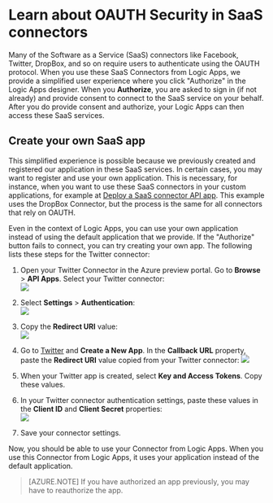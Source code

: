 <properties
	pageTitle="OAUTH Security in SaaS Connectors and API Apps | Azure"
	description="Read about OAUTH security in the Connectors and API Apps in Azure App Service; microservices architecture; saas"
	services="app-service\logic"
	documentationCenter=""
	authors="MandiOhlinger"
	manager="dwrede"
	editor="cgronlun"/>

<tags
	ms.service="app-service-logic"
	ms.workload="integration"
	ms.tgt_pltfrm="na"
	ms.devlang="na"
	ms.topic="article"
	ms.date="10/15/2015"
	ms.author="mandia"/> 


# Learn about OAUTH Security in SaaS connectors
Many of the Software as a Service (SaaS) connectors like Facebook, Twitter, DropBox, and so on require users to authenticate using the OAUTH protocol.  When you use these SaaS Connectors from Logic Apps, we provide a simplified user experience where you click "Authorize" in the Logic Apps designer. When you **Authorize**, you are asked to sign in (if not already) and provide consent to connect to the SaaS service on your behalf. After you do provide consent and authorize, your Logic Apps can then access these SaaS services.

## Create your own SaaS app
This simplified experience is possible because we previously created and registered our application in these SaaS services.  In certain cases, you may want to register and use your own application.  This is necessary, for instance, when you want to use these SaaS connectors in your custom applications, for example at [Deploy a SaaS connector API app](app-service-api-connnect-your-app-to-saas-connector.md). This example uses the DropBox Connector, but the process is the same for all connectors that rely on OAUTH.

Even in the context of Logic Apps, you can use your own application instead of using the default application that we provide. If the "Authorize" button fails to connect, you can try creating your own app. The following lists these steps for the Twitter connector:

1. Open your Twitter Connector in the Azure preview portal. Go to **Browse** > **API Apps**. Select your Twitter connector:  
	![][1]

2. Select **Settings** > **Authentication**:  
	![][2]

3. Copy the **Redirect URI** value:  
	![][3]

4. Go to [Twitter](http://apps.twitter.com) and **Create a New App**. In the **Callback URL** property, paste the **Redirect URI** value copied from  your Twitter connector:
	![][4]  
5. When your Twitter app is created, select **Key and Access Tokens**. Copy these values.
6. In your Twitter connector authentication settings, paste these values in the **Client ID** and **Client Secret** properties:   
	![][5]  
7. Save your connector settings.  

Now, you should be able to use your Connector from Logic Apps. When you use this Connector from Logic Apps, it uses your application instead of the default application.  

> [AZURE.NOTE] If you have authorized an app previously, you may have to reauthorize the app.


<!--Image references-->
[1]: ./media/app-service-logic-oauth-security/TwitterConnector.png
[2]: ./media/app-service-logic-oauth-security/Authentication.png
[3]: ./media/app-service-logic-oauth-security/RedirectURI.png
[4]: ./media/app-service-logic-oauth-security/TwitterApp.png
[5]: ./media/app-service-logic-oauth-security/TwitterKeys.png
